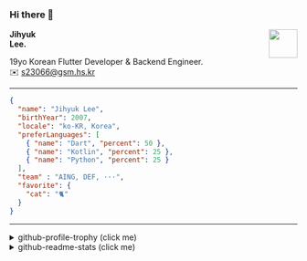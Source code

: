 ### Hi there 👋
<img src="https://github.githubassets.com/images/mona-loading-default.gif" width="50px" align="right">
</a>

**Jihyuk\
Lee.**

19yo Korean Flutter Developer & Backend Engineer.\
✉️ <s23066@gsm.hs.kr>

---

```json
{
  "name": "Jihyuk Lee",
  "birthYear": 2007,
  "locale": "ko-KR, Korea",
  "preferLanguages": [
    { "name": "Dart", "percent": 50 },
    { "name": "Kotlin", "percent": 25 },
    { "name": "Python", "percent": 25 }
  ],
  "team" : "AING, DEF, ···",
  "favorite": {
    "cat": "🐈"
  }
}
```
---
<details>
  <summary>github-profile-trophy (click me)</summary>
  
![](https://github-profile-trophy.vercel.app/?username=withJihyuk&row=1&column=8&theme=nord)
  
</details>
<details>
  <summary>github-readme-stats (click me)</summary>
  
<!--START_SECTION:waka-->
![Code Time](http://img.shields.io/badge/Code%20Time-755%20hrs%2058%20mins-blue)

![Lines of code](https://img.shields.io/badge/%EC%A0%80%EB%8A%94%20%EC%97%AC%ED%83%9C%EA%B9%8C%EC%A7%80%20-700.5%20thousand%20%EC%A4%84%EC%9D%98%20%EC%BD%94%EB%93%9C%EB%A5%BC%20%EC%9E%91%EC%84%B1%ED%96%88%EC%96%B4%EC%9A%94.-blue)

**저는 아침형 인간이에요. 🐤** 

```text
🌞 아침                     646 commits         █████░░░░░░░░░░░░░░░░░░░░   18.76 % 
🌆 낮　                     1153 commits        ████████░░░░░░░░░░░░░░░░░   33.49 % 
🌃 저녁                     1308 commits        █████████░░░░░░░░░░░░░░░░   37.99 % 
🌙 밤　                     336 commits         ██░░░░░░░░░░░░░░░░░░░░░░░   09.76 % 
```


📊 **저는 이번주를 이렇게 시간을 보냈어요.** 

```text
🕑︎ Timezone: Asia/Seoul

💬 프로그래밍 언어들: 
Dart                     4 hrs 7 mins        ██████████████░░░░░░░░░░░   54.08 % 
Java                     1 hr 20 mins        ████░░░░░░░░░░░░░░░░░░░░░   17.60 % 
Python                   52 mins             ███░░░░░░░░░░░░░░░░░░░░░░   11.49 % 
Groovy                   29 mins             ██░░░░░░░░░░░░░░░░░░░░░░░   06.50 % 
YAML                     12 mins             █░░░░░░░░░░░░░░░░░░░░░░░░   02.71 % 

🔥 에디터들: 
VS Code                  6 hrs 10 mins       ████████████████████░░░░░   80.99 % 
IntelliJ IDEA            1 hr 27 mins        █████░░░░░░░░░░░░░░░░░░░░   19.01 % 

💻 운영 체제들: 
Mac                      7 hrs 37 mins       █████████████████████████   100.00 % 
```


 Last Updated on 17/03/2025 18:50:10 UTC
<!--END_SECTION:waka-->

</details>

</div>

